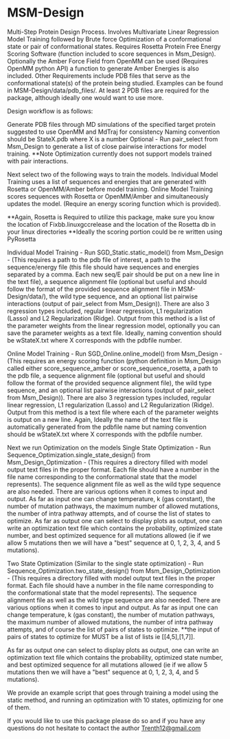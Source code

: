 # MSM-Design
Multi-Step Protein Design Process.
Involves Multivariate Linear Regression Model Training followed by Brute force Optimization of a conformational state or pair of conformational states.
Requires Rosetta Protein Free Energy Scoring Software (function included to score sequences in Msm_Design).
Optionally the Amber Force Field from OpenMM can be used (Requires OpenMM python API) a function to generate Amber Energies is also included.
Other Requirements include PDB files that serve as the conformational state(s) of the protein being studied. Examples can be found in MSM-Design/data/pdb_files/. 
At least 2 PDB files are required for the package, although ideally one would want to use more. 

Design workflow is as follows:

Generate PDB files through MD simulations of the specified target protein suggested to use OpenMM and MdTraj for consistency
Naming convention should be StateX.pdb where X is a number
Optional - Run pair_select from Msm_Design to generate a list of close pairwise interactions for model training. **Note Optimization currently does not support models trained with pair interactions.

Next select two of the following ways to train the models.
Individual Model Training uses a list of sequences and energies that are generated with Rosetta or OpenMM/Amber before model training.
Online Model Training scores sequences with Rosetta or OpenMM/Amber and simultaneously updates the model. (Require an energy scoring function which is provided).

**Again, Rosetta is Required to utilize this package, make sure you know the location of Fixbb.linuxgccrelease and the location of the Rosetta db in your linux directories
**Ideally the scoring portion could be re written using PyRosetta

Individual Model Training - Run SGD_Static.static_model() from Msm_Design - (This requires a path to the pdb file of interest, a path to the sequence/energy file (this file should have sequences and energies separated by a comma. Each new seq/E pair should be put on a new line in the text file), a sequence alignment file (optional but useful and should follow the format of the provided sequence alignment file in MSM-Design/data/), the wild type sequence, and an optional list pairwise interactions (output of pair_select from Msm_Design)). There are also 3 regression types included, regular linear regression, L1 regularization (Lasso) and L2 Regularization (Ridge). Output from this method is a list of the parameter weights from the linear regression model, optionally you can save the parameter weights as a text file. Ideally, naming convention should be wStateX.txt where X corresponds with the pdbfile number.

Online Model Training - Run SGD_Online.online_model() from Msm_Design - (This requires an energy scoring function (python definition in Msm_Design called either score_sequence_amber or score_sequence_rosetta, a path to the pdb file, a sequence alignment file (optional but useful and should follow the format of the provided sequence alignment file), the wild type sequence, and an optional list pairwise interactions (output of pair_select from Msm_Design)). There are also 3 regression types included, regular linear regression, L1 regularization (Lasso) and L2 Regularization (Ridge). Output from this method is a text file where each of the parameter weights is output on a new line. Again, Ideally the name of the text file is automatically generated from the pdbfile name but naming convention should be wStateX.txt where X corresponds with the pdbfile number.

Next we run Optimization on the models
Single State Optimization - Run Sequence_Optimization.single_state_design() from Msm_Design_Optimization - (This requires a directory filled with model output text files in the proper format. Each file should have a number in the file name corresponding to the conformational state that the model represents). The sequence alignment file as well as the wild type sequence are also needed. There are various options when it comes to input and output. As far as input one can change temperature, k (gas constant), the number of mutation pathways, the maximum number of allowed mutations, the number of intra pathway attempts, and of course the list of states to optimize. As far as output one can select to display plots as output, one can write an optimization text file which contains the probability, optimized state number, and best optimized sequence for all mutations allowed (ie if we allow 5 mutations then we will have a "best" sequence at 0, 1, 2, 3, 4, and 5 mutations).

Two State Optimization (Similar to the single state optimization) - Run Sequence_Optimization.two_state_design() from Msm_Design_Optimization - (This requires a directory filled with model output text files in the proper format. Each file should have a number in the file name corresponding to the conformational state that the model represents). The sequence alignment file as well as the wild type sequence are also needed. There are various options when it comes to input and output. As far as input one can change temperature, k (gas constant), the number of mutation pathways, the maximum number of allowed mutations, the number of intra pathway attempts, and of course the list of pairs of states to optimize. **the input of pairs of states to optimize for MUST be a list of lists ie [[4,5],[1,7]].

As far as output one can select to display plots as output, one can write an optimization text file which contains the probability, optimized state number, and best optimized sequence for all mutations allowed (ie if we allow 5 mutations then we will have a "best" sequence at 0, 1, 2, 3, 4, and 5 mutations).

We provide an example script that goes through training a model using the static method, and running an optimization with 10 states, optimizing for one of them. 

If you would like to use this package please do so and if you have any questions do not hesitate to contact the author
Trenth12@gmail.com
